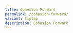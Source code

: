 ```yaml
---
title: Cohesion Forward
permalink: /cohesion-forward/
variant: tiptap
description: Cohesion Forward
---
```

